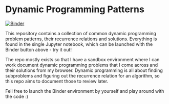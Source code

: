 # Dynamic Programming Patterns

[![Binder](https://mybinder.org/badge_logo.svg)](https://mybinder.org/v2/gh/philipp-kurz/dynamic_programming_patterns/HEAD?urlpath=lab/tree/DP_Problem_Patterns.ipynb)

This repository contains a collection of common dynamic programming problem patterns, their recurrence relations and solutions.
Everything is found in the single Jupyter notebook, which can be launched with the Binder button above - try it out!

The repo mostly exists so that I have a sandbox environment where I can work document dynamic programming problems that I come across and their solutions from my browser. Dynamic programming is all about finding subproblems and figuring out the recurrence relation for an algorithm, so this repo aims to document those to review later.

Fell free to launch the Binder environment by yourself and play around with the code :)

